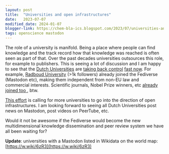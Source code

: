 ```yaml
---
layout: post
title:  "Universities and open infrastructures"
date:   2023-07-07
modified_date: 2024-01-07
blogger-link: https://chem-bla-ics.blogspot.com/2023/07/universities-and-open-infrastructures.html
tags: openscience mastodon
---
```


The role of a university is manifold. Being a place where people can find knowledge and the track record how that knowledge was reached is
often seen as part of that. Over the past decades universities outsources this role, for example to publishers. This is seeing a lot of
discussion and I am happy to see that the [Dutch Universities](https://www.universiteitenvannederland.nl/) are
[taking back control](/2023/07/06/journal-rankings.html) [fast now](https://www.openaire.eu/next-narcis-dutch-research-portal-on-openaire).
For example, [Radboud University](https://mastodon.social/@Radboud_uni) (>1k followers) already joined the Fediverse (Mastodon etc), making
them independent from non-EU law and commercial interests. Scientific journals, Nobel Prize winners, etc
[already joined too  <i class="fa-solid fa-recycle fa-xs"></i>](2022-11-21-finding-mastodon-accounts-with-wikidata.markdown), btw.

[This effort](https://netzpolitik.org/2023/a-call-to-action-universities-of-the-world-into-the-fediverse/) is calling for more universities
to go into the direction of open infrastructures. I am looking forward to seeing all Dutch Universities post news on Mastodon, post videos
on PeerTube, etc.

Would it not be awesome if the Fediverse would become the new multidimensional knowledge dissemination and peer review system we have all
been waiting for?

**Update**: universities with a Mastodon listed in Wikidata on the world map: [https://w.wiki/6zR3](https://w.wiki/6zR3)
